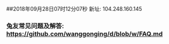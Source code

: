 ##2018年09月28日07时12分07秒 新址: 104.248.160.145
### 兔友常见问题及解答: https://github.com/wanggonging/d/blob/w/FAQ.md
